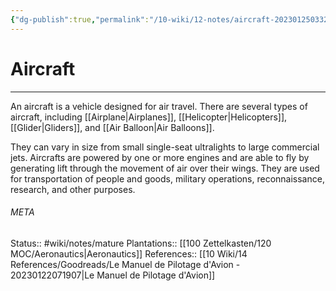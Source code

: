 ```yaml
---
{"dg-publish":true,"permalink":"/10-wiki/12-notes/aircraft-20230125033243/"}
---
```


# Aircraft
---
An aircraft is a vehicle designed for air travel. There are several types of aircraft, including [[Airplane\|Airplanes]], [[Helicopter\|Helicopters]], [[Glider\|Gliders]], and [[Air Balloon\|Air Balloons]].

They can vary in size from small single-seat ultralights to large commercial jets. Aircrafts are powered by one or more engines and are able to fly by generating lift through the movement of air over their wings. They are used for transportation of people and goods, military operations, reconnaissance, research, and other purposes.



###### META
Status:: #wiki/notes/mature 
Plantations:: [[100 Zettelkasten/120 MOC/Aeronautics\|Aeronautics]]
References:: [[10 Wiki/14 References/Goodreads/Le Manuel de Pilotage d'Avion - 20230122071907\|Le Manuel de Pilotage d'Avion]]
